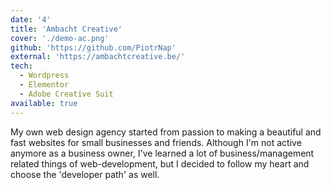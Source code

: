 ```yaml
---
date: '4'
title: 'Ambacht Creative'
cover: './demo-ac.png'
github: 'https://github.com/PiotrNap'
external: 'https://ambachtcreative.be/'
tech:
  - Wordpress
  - Elementor
  - Adobe Creative Suit
available: true
---
```


My own web design agency started from passion to making a beautiful and fast websites for small businesses and friends. Although I'm not active anymore as a business owner, I've learned a lot of business/management related things of web-development, but I decided to follow my heart and choose the 'developer path' as well.
